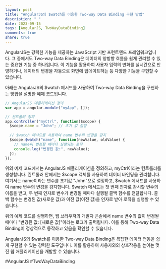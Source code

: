 ```yaml
---
layout: post
title: "AngularJS의 $watch를 이용한 Two-way Data Binding 구현 방법"
description: " "
date: 2023-09-15
tags: [AngularJS, TwoWayDataBinding]
comments: true
share: true
---
```


AngularJS는 강력한 기능을 제공하는 JavaScript 기반 프런트엔드 프레임워크입니다. 그 중에서도 Two-way Data Binding은 데이터의 양방향 흐름을 쉽게 관리할 수 있는 중요한 기능 중 하나입니다. 이 기능을 활용하여 사용자 입력의 변화를 실시간으로 반영하거나, 데이터의 변경을 자동으로 화면에 업데이트하는 등 다양한 기능을 구현할 수 있습니다.

아래는 AngularJS의 $watch 메서드를 사용하여 Two-way Data Binding을 구현하는 방법을 설명한 예제 코드입니다.

```javascript
// AngularJS 애플리케이션 정의
var app = angular.module("myApp", []);

// 컨트롤러 정의
app.controller("myCtrl", function($scope) {
  $scope.name = "John"; // 초기 값 설정
  
  // $watch 메서드를 사용하여 name 변수의 변경을 감지
  $scope.$watch("name", function(newValue, oldValue) {
    // name이 변경될 때마다 실행되는 로직
    console.log("변경된 값:", newValue);
  });
});
```

위의 예제 코드에서는 AngularJS 애플리케이션을 정의하고, myCtrl이라는 컨트롤러를 생성합니다. 컨트롤러 안에서는 $scope 객체를 사용하여 데이터 바인딩을 관리합니다. 여기서는 name이라는 변수를 초기값 "John"으로 설정하고, $watch 메서드를 사용하여 name 변수의 변경을 감지합니다. $watch 메서드는 첫 번째 인자로 감시할 변수의 이름을 받고, 두 번째 인자로 변수가 변경될 때마다 실행될 콜백 함수를 전달합니다. 콜백 함수는 변경된 값(새로운 값)과 이전 값(이전 값)을 인자로 받아 로직을 실행할 수 있습니다.

위의 예제 코드를 실행하면, 웹 브라우저의 개발자 콘솔에서 name 변수의 값이 변경될 때마다 "변경된 값: [새로운 값]"이라는 로그가 출력됩니다. 이를 통해 Two-way Data Binding이 정상적으로 동작하고 있음을 확인할 수 있습니다.

AngularJS의 $watch를 이용한 Two-way Data Binding은 복잡한 데이터 연동을 쉽게 구현할 수 있는 강력한 도구입니다. 이를 활용하여 사용자와의 상호작용을 높이는 멋진 웹 애플리케이션을 개발할 수 있습니다.

#AngularJS #TwoWayDataBinding